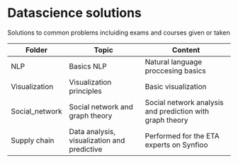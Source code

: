 # Datascience solutions
Solutions to common problems incluiding exams and courses given or taken

| Folder | Topic | Content|
|--------|-------|--------|
| NLP | Basics NLP | Natural language proccesing basics | 
| Visualization | Visualization principles | Basic visualization | 
| Social_network | Social network and graph theory | Social network analysis and prediction with graph theory |
| Supply chain | Data analysis, visualization and predictive | Performed for the ETA experts on Synfioo |
